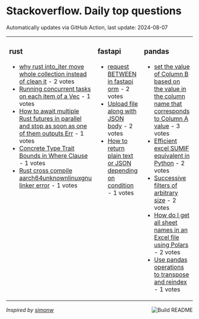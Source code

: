 # Stackoverflow. Daily top questions 

Automatically updates via GitHub Action, last update: <!-- date starts -->2024-08-07<!-- date ends -->


<table><tr><td valign="top" width="33%">

### rust
<!-- rust starts -->
* [why rust into_iter move whole collection instead of clean it](https://stackoverflow.com/questions/78842907/why-rust-into-iter-move-whole-collection-instead-of-clean-it) - 2 votes
* [Running concurrent tasks on each item of a Vec](https://stackoverflow.com/questions/78840880/running-concurrent-tasks-on-each-item-of-a-vec) - 1 votes
* [How to await multiple Rust futures in parallel and stop as soon as one of them outputs Err](https://stackoverflow.com/questions/78840894/how-to-await-multiple-rust-futures-in-parallel-and-stop-as-soon-as-one-of-them) - 1 votes
* [Concrete Type Trait Bounds in Where Clause](https://stackoverflow.com/questions/78845592/concrete-type-trait-bounds-in-where-clause) - 1 votes
* [Rust cross compile aarch64unknownlinuxgnu linker error](https://stackoverflow.com/questions/78845548/rust-cross-compile-aarch64-unknown-linux-gnu-linker-error) - 1 votes
<!-- rust ends -->
</td><td valign="top" width="34%">


### fastapi
<!-- fastapi starts -->
* [request BETWEEN in fastapi orm](https://stackoverflow.com/questions/78840470/request-between-in-fastapi-orm) - 2 votes
* [Upload file along with JSON body](https://stackoverflow.com/questions/78838247/upload-file-along-with-json-body) - 2 votes
* [How to return plain text or JSON depending on condition](https://stackoverflow.com/questions/78839103/how-to-return-plain-text-or-json-depending-on-condition) - 1 votes
<!-- fastapi ends -->
</td><td valign="top" width="34%">


### pandas
<!-- pandas starts -->
* [set the value of Column B based on the value in the column name that corresponds to Column A value](https://stackoverflow.com/questions/78837002/set-the-value-of-column-b-based-on-the-value-in-the-column-name-that-corresponds) - 3 votes
* [Efficient excel SUMIF equivalent in Python](https://stackoverflow.com/questions/78843358/efficient-excel-sumif-equivalent-in-python) - 2 votes
* [Successive filters of arbitrary size](https://stackoverflow.com/questions/78840659/successive-filters-of-arbitrary-size) - 2 votes
* [How do I get all sheet names in an Excel file using Polars](https://stackoverflow.com/questions/78838584/how-do-i-get-all-sheet-names-in-an-excel-file-using-polars) - 2 votes
* [Use pandas operations to transpose and reindex](https://stackoverflow.com/questions/78843479/use-pandas-operations-to-transpose-and-reindex) - 1 votes
<!-- pandas ends -->
</td></tr></table>

<a href="https://github.com/hp0404/hp0404/actions"><img src="https://github.com/hp0404/hp0404/workflows/Build%20README/badge.svg" align="right" alt="Build README"></a> <p>*Inspired by  [simonw](https://github.com/simonw/simonw)*</p>
